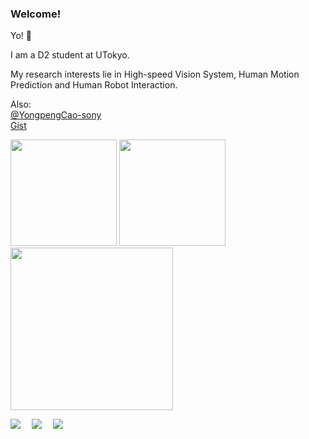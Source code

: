 ### Welcome!

Yo! 🐯  

I am a D2 student at UTokyo.  

My research interests lie in High-speed Vision System, Human Motion Prediction and Human Robot Interaction.

Also:  
[@YongpengCao-sony](https://github.com/YongpengCao-sony)  
[Gist](https://gist.github.com/SavickTso)  
<!--
**SavickTso/SavickTso** is a ✨ _special_ ✨ repository because its `README.md` (this file) appears on your GitHub profile.

Here are some ideas to get you started:

- 🔭 I’m currently working on ...
- 🌱 I’m currently learning ...
- 👯 I’m looking to collaborate on ...
- 🤔 I’m looking for help with ...
- 💬 Ask me about ...
- 📫 How to reach me: ...
- 😄 Pronouns: ...
- ⚡ Fun fact: ...
-->

<img src="https://github-readme-stats-3eu8.vercel.app/api?username=savicktso&count_private=true&show_icons=true&theme=cobalt" height="170"> <img src="https://github-readme-stats-3eu8.vercel.app/api/top-langs/?username=SavickTso&theme=tokyonight&layout=compact" height="170">  
<img src="https://leetcard.jacoblin.cool/savick?theme=dark&font=Syne&ext=heatmap" height="260">

<div align="left">
  <a href="https://linkedin.com/in/yongpeng-cao"><img src="https://img.shields.io/badge/LinkedIn-0077B5?style=flat&logo=linkedin&logoColor=white" /></a>&emsp;
  <a href="https://sites.google.com/view/savicktso"><img src="https://img.shields.io/badge/google-4285F4?style=flat&logo=google&logoColor=white" /></a>&emsp;
  <a href="mailto:savicktso@gmail.com"><img src="https://img.shields.io/badge/Gmail-D14836?style=flat&logo=gmail&logoColor=white" /></a>&emsp;
  <!-- <img src="https://komarev.com/ghpvc/?username=SavickTso&label=Views&color=0e75b6&style=flat" /> -->
</div>
